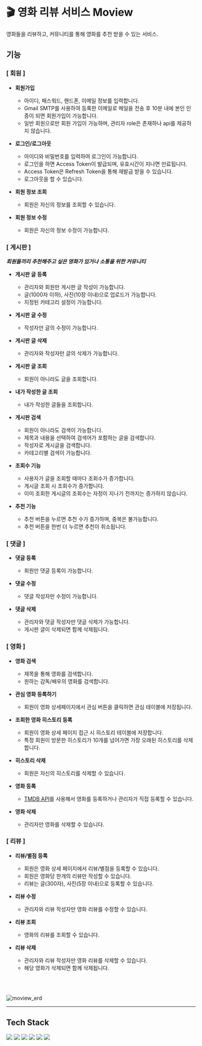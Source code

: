# 🎬 영화 리뷰 서비스  Moview
영화들을 리뷰하고, 커뮤니티를 통해 영화를 추천 받을 수 있는 서비스.

## 기능

### [ 회원 ]
- **회원가입**
  - 아이디, 패스워드, 핸드폰, 이메일 정보를 입력합니다.
  - Gmail SMTP를 사용하여 등록한 이메일로 메일을 전송 후 10분 내에 본인 인증이 되면 회원가입이 가능합니다.
  - 일반 회원으로만 회원 가입이 가능하며, 관리자 role은 존재하나 api를 제공하지 않습니다.
  
- **로그인/로그아웃**
  - 아이디와 비밀번호를 입력하여 로그인이 가능합니다.
  - 로그인을 하면 Access Token이 발급되며, 유효시간이 지나면 만료됩니다.
  - Access Token은 Refresh Token을 통해 재발급 받을 수 있습니다.
  - 로그아웃을 할 수 있습니다.

- **회원 정보 조회**
  - 회원은 자신의 정보를 조회할 수 있습니다.
  
- **회원 정보 수정**
  - 회원은 자신의 정보 수정이 가능합니다.

### [ 게시판 ]
***회원들끼리 추천해주고 싶은 영화가 있거나 소통을 위한 커뮤니티***

- **게시판 글 등록**
  - 관리자와 회원만 게시판 글 작성이 가능합니다.
  - 글(1000자 이하), 사진(10장 이내)으로 업로드가 가능합니다.
  - 지정된 카테고리 설정이 가능합니다.

- **게시판 글 수정**
  - 작성자만 글의 수정이 가능합니다.

- **게시판 글 삭제**
  - 관리자와 작성자만 글의 삭제가 가능합니다.

- **게시판 글 조회**
  - 회원이 아니라도 글을 조회합니다.

- **내가 작성한 글 조회**
  - 내가 작성한 글들을 조회합니다.

- **게시판 검색**
  - 회원이 아니라도 검색이 가능합니다.
  - 제목과 내용을 선택하여 검색어가 포함하는 글을 검색합니다.
  - 작성자로 게시글을 검색합니다.
  - 카테고리별 검색이 가능합니다.   

- **조회수 기능**
  - 사용자가 글을 조회할 때마다 조회수가 증가합니다.
  - 게시글 조회 시 조회수가 증가합니다.
  - 이미 조회한 게시글의 조회수는 자정이 지나기 전까지는 증가하지 않습니다.

- **추천 기능**
  - 추천 버튼을 누르면 추천 수가 증가하며, 중복은 불가능합니다.
  - 추천 버튼을 한번 더 누르면 추천이 취소됩니다.
 

### [ 댓글 ]
- **댓글 등록**
  - 회원만 댓글 등록이 가능합니다. 

- **댓글 수정**
  - 댓글 작성자만 수정이 가능합니다.

- **댓글 삭제**
  - 관리자와 댓글 작성자만 댓글 삭제가 가능합니다.
  - 게시판 글이 삭제되면 함께 삭제됩니다. 


### [ 영화 ]
- **영화 검색**
  - 제목을 통해 영화를 검색합니다.
  - 원하는 감독/배우의 영화를 검색합니다.

- **관심 영화 등록하기**
  - 회원이 영화 상세페이지에서 관심 버튼을 클릭하면 관심 테이블에 저장됩니다.

- **조회한 영화 히스토리 등록**
  - 회원이 영화 상세 페이지 접근 시 히스토리 테이블에 저장합니다.
  - 특정 회원이 방문한 히스토리가 10개를 넘어가면 가장 오래된 히스토리를 삭제합니다.

- **히스토리 삭제**
  - 회원은 자신의 히스토리를 삭제할 수 있습니다.

- **영화 등록**
  - [TMDB API](https://developer.themoviedb.org/reference/search-movie)를 사용해서 영화를 등록하거나 관리자가 직접 등록할 수 있습니다.

- **영화 삭제**
  - 관리자만 영화를 삭제할 수 있습니다.
 
### [ 리뷰 ]
- **리뷰/별점 등록**
  - 회원은 영화 상세 페이지에서 리뷰/별점을 등록할 수 있습니다.
  - 회원은 영화당 한개의 리뷰만 작성할 수 있습니다.
  - 리뷰는 글(300자), 사진(5장 이내)으로 등록할 수 있습니다.  

- **리뷰 수정**
  - 관리자와 리뷰 작성자만 영화 리뷰를 수정할 수 있습니다.

- **리뷰 조회**
  - 영화의 리뷰를 조회할 수 있습니다.

- **리뷰 삭제**
  - 관리자와 리뷰 작성자만 영화 리뷰를 삭제할 수 있습니다.
  - 해당 영화가 삭제되면 함께 삭제됩니다.

 <br> <br>

  ![moview_erd](https://github.com/wndgndi/Moview/assets/102509248/c9980e32-fc86-4e69-bb04-c471e4981ef6)



---
## Tech Stack
<div align=left> 
<img src="https://img.shields.io/badge/IntelliJ IDEA-000000?style=flat&logo=IntelliJ IDEA&logoColor=white"/> 
<img src="https://img.shields.io/badge/Git-F05032?style=flat&logo=Git&logoColor=white"/> 
<img src="https://img.shields.io/badge/MySQL-4479A1?style=flat&logo=MySQL&logoColor=white"/> 
<img src="https://img.shields.io/badge/Spring-6DB33F?style=flat&logo=Spring&logoColor=white"/>
<img src="https://img.shields.io/badge/Spring Security-6DB33F?style=flat&logo=Spring Security&logoColor=white"/>
<img src="https://img.shields.io/badge/Redis-DC382D?style=flat&logo=Redis&logoColor=white"/>

</div>
